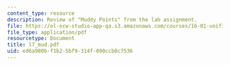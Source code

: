 ```yaml
---
content_type: resource
description: Review of "Muddy Points" from the lab assignment.
file: https://ol-ocw-studio-app-qa.s3.amazonaws.com/courses/16-01-unified-engineering-i-ii-iii-iv-fall-2005-spring-2006/ed6a980bf1b25bf9314f090ccb0c7536_l7_mud.pdf
file_type: application/pdf
resourcetype: Document
title: l7_mud.pdf
uid: ed6a980b-f1b2-5bf9-314f-090ccb0c7536
---
```

